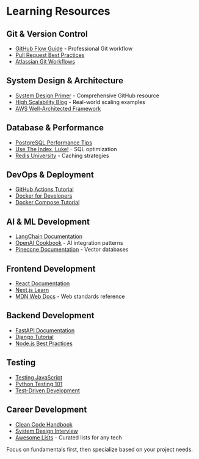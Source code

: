 # Learning Resources

## Git & Version Control
- [GitHub Flow Guide](https://docs.github.com/en/get-started/quickstart/github-flow) - Professional Git workflow
- [Pull Request Best Practices](https://docs.github.com/en/pull-requests/collaborating-with-pull-requests/getting-started/best-practices-for-pull-requests)
- [Atlassian Git Workflows](https://www.atlassian.com/git/tutorials/comparing-workflows)

## System Design & Architecture
- [System Design Primer](https://github.com/donnemartin/system-design-primer) - Comprehensive GitHub resource
- [High Scalability Blog](http://highscalability.com/) - Real-world scaling examples
- [AWS Well-Architected Framework](https://aws.amazon.com/architecture/well-architected/)

## Database & Performance
- [PostgreSQL Performance Tips](https://www.postgresql.org/docs/current/performance-tips.html)
- [Use The Index, Luke!](https://use-the-index-luke.com/) - SQL optimization
- [Redis University](https://university.redis.com/) - Caching strategies

## DevOps & Deployment
- [GitHub Actions Tutorial](https://docs.github.com/en/actions/learn-github-actions)
- [Docker for Developers](https://docs.docker.com/get-started/)
- [Docker Compose Tutorial](https://docs.docker.com/compose/gettingstarted/)

## AI & ML Development
- [LangChain Documentation](https://python.langchain.com/docs/get_started/introduction)
- [OpenAI Cookbook](https://cookbook.openai.com/) - AI integration patterns
- [Pinecone Documentation](https://docs.pinecone.io/docs/overview) - Vector databases

## Frontend Development
- [React Documentation](https://react.dev/)
- [Next.js Learn](https://nextjs.org/learn)
- [MDN Web Docs](https://developer.mozilla.org/) - Web standards reference

## Backend Development
- [FastAPI Documentation](https://fastapi.tiangolo.com/)
- [Django Tutorial](https://docs.djangoproject.com/en/stable/intro/tutorial01/)
- [Node.js Best Practices](https://github.com/goldbergyoni/nodebestpractices)

## Testing
- [Testing JavaScript](https://testingjavascript.com/)
- [Python Testing 101](https://realpython.com/python-testing/)
- [Test-Driven Development](https://testdriven.io/)

## Career Development
- [Clean Code Handbook](https://github.com/ryanmcdermott/clean-code-javascript)
- [System Design Interview](https://github.com/checkcheckzz/system-design-interview)
- [Awesome Lists](https://github.com/sindresorhus/awesome) - Curated lists for any tech

Focus on fundamentals first, then specialize based on your project needs.